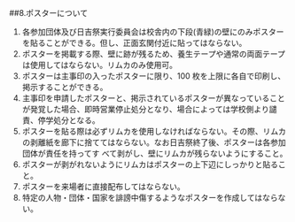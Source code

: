 ##8.ポスターについて
1. 各参加団体及び日吉祭実行委員会は校舎内の下段(青緑)の壁にのみポスターを貼ることができる。但し、正面玄関付近に貼ってはならない。
2. ポスターを掲載する際、壁に跡が残るため、養生テープや通常の両面テープは使用してはならない。リムカのみ使用可。
3. ポスターは主事印の入ったポスターに限り、100 枚を上限に各自で印刷し、掲示することができる。
4. 主事印を申請したポスターと、掲示されているポスターが異なっていることが発覚した場合、即時営業停止処分となり、場合によっては学校側より譴責、停学処分となる。
5. ポスターを貼る際は必ずリムカを使用しなければならない。その際、リムカの剥離紙を廊下に捨ててはならない。なお日吉祭終了後、ポスターは各参加団体が責任を持ってす べて剥がし、壁にリムカが残らないようにすること。
6. ポスターが剥がれないようにリムカはポスターの上下辺にしっかりと貼ること。
7. ポスターを来場者に直接配布してはならない。
8. 特定の人物・団体・国家を誹謗中傷するようなポスターを作成してはならない。
